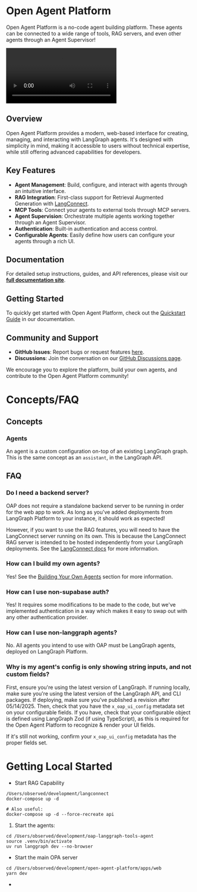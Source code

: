 # Open Agent Platform

Open Agent Platform is a no-code agent building platform. These agents can be connected to a wide range of tools, RAG servers, and even other agents through an Agent Supervisor!

<video src="https://github.com/user-attachments/assets/bc91304b-e704-41d7-a0cd-9806d37640c0.mp4" controls="controls"></video>

## Overview

Open Agent Platform provides a modern, web-based interface for creating, managing, and interacting with LangGraph agents. It's designed with simplicity in mind, making it accessible to users without technical expertise, while still offering advanced capabilities for developers.

## Key Features

* **Agent Management**: Build, configure, and interact with agents through an intuitive interface.
* **RAG Integration**: First-class support for Retrieval Augmented Generation with [LangConnect](https://github.com/langchain-ai/langconnect).
* **MCP Tools**: Connect your agents to external tools through MCP servers.
* **Agent Supervision**: Orchestrate multiple agents working together through an Agent Supervisor.
* **Authentication**: Built-in authentication and access control.
* **Configurable Agents**: Easily define how users can configure your agents through a rich UI.

## Documentation

For detailed setup instructions, guides, and API references, please visit our **[full documentation site](https://docs.langchain.com/labs/oap)**.

## Getting Started

To quickly get started with Open Agent Platform, check out the [Quickstart Guide](https://docs.langchain.com/labs/oap/quickstart) in our documentation.

## Community and Support

* **GitHub Issues**: Report bugs or request features [here](https://github.com/langchain-ai/open-agent-platform/issues).
* **Discussions**: Join the conversation on our [GitHub Discussions page](https://github.com/langchain-ai/open-agent-platform/discussions).

We encourage you to explore the platform, build your own agents, and contribute to the Open Agent Platform community!

# Concepts/FAQ

## Concepts

### Agents

An agent is a custom configuration on-top of an existing LangGraph graph. This is the same concept as an `assistant`, in the LangGraph API.

## FAQ

### Do I need a backend server?

OAP does not require a standalone backend server to be running in order for the web app to work. As long as you've added deployments from LangGraph Platform to your instance, it should work as expected!

However, if you want to use the RAG features, you will need to have the LangConnect server running on its own. This is because the LangConnect RAG server is intended to be hosted independently from your LangGraph deployments. See the [LangConnect docs](https://github.com/langchain-ai/langconnect/blob/main/README.md) for more information.

### How can I build my own agents?

Yes! See the [Building Your Own Agents](https://docs.langchain.com/labs/oap/custom-agents/overview#building-your-own-agents) section for more information.

### How can I use non-supabase auth?

Yes! It requires some modifications to be made to the code, but we've implemented authentication in a way which makes it easy to swap out with any other authentication provider.

### How can I use non-langgraph agents?

No. All agents you intend to use with OAP must be LangGraph agents, deployed on LangGraph Platform.

### Why is my agent's config is only showing string inputs, and not custom fields?

First, ensure you're using the latest version of LangGraph. If running locally, make sure you're using the latest version of the LangGraph API, and CLI packages. If deploying, make sure you've published a revision after 05/14/2025. Then, check that you have the `x_oap_ui_config` metadata set on your configurable fields. If you have, check that your configurable object is defined using LangGraph Zod (if using TypeScript), as this is required for the Open Agent Platform to recognize & render your UI fields.

If it's still not working, confirm your `x_oap_ui_config` metadata has the proper fields set.

# Getting Local Started

* Start RAG Capability

```
/Users/observed/development/langconnect
docker-compose up -d

# Also useful:
docker-compose up -d --force-recreate api
```

1. Start the agents:

```
cd /Users/observed/development/oap-langgraph-tools-agent
source .venv/bin/activate
uv run langgraph dev --no-browser
```

* Start the main OPA server

```
cd /Users/observed/development/open-agent-platform/apps/web
yarn dev
```

*

